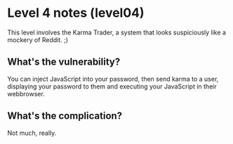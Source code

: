 Level 4 notes (level04)
=======================

This level involves the Karma Trader, a system that looks suspiciously like a mockery of Reddit. ;)

What's the vulnerability?
-------------------------

You can inject JavaScript into your password, then send karma to a user, displaying your password to them and executing your JavaScript in their webbrowser.

What's the complication?
------------------------

Not much, really.